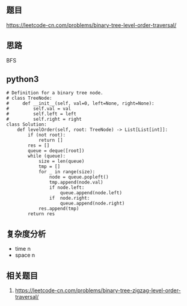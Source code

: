 ## 题目
https://leetcode-cn.com/problems/binary-tree-level-order-traversal/

## 思路
BFS

## python3
```python3
# Definition for a binary tree node.
# class TreeNode:
#     def __init__(self, val=0, left=None, right=None):
#         self.val = val
#         self.left = left
#         self.right = right
class Solution:
    def levelOrder(self, root: TreeNode) -> List[List[int]]:
        if (not root):
            return []
        res = []
        queue = deque([root])
        while (queue):
            size = len(queue)
            tmp = []
            for _ in range(size):
                node = queue.popleft()
                tmp.append(node.val)
                if node.left:
                    queue.append(node.left)
                if  node.right:
                    queue.append(node.right)
            res.append(tmp)
        return res
```

## 复杂度分析
* time n
* space n

## 相关题目
1. https://leetcode-cn.com/problems/binary-tree-zigzag-level-order-traversal/
